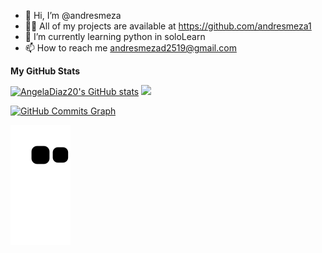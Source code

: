 - 👋 Hi, I’m @andresmeza
- 👨‍💻 All of my projects are available at https://github.com/andresmeza1
- 🌱 I’m currently learning python in soloLearn
- 📫 How to reach me andresmezad2519@gmail.com


<b>My GitHub Stats</b>

<div>

  <a href="http://www.github.com/Andres-Meza"><img height="160em"  src="https://github-readme-stats.vercel.app/api?username=Andres-Meza&show_icons=true&hide=&count_private=true&title_color=FF5B00&text_color=73777B&icon_color=B4FF9F&bg_color=0D1117&hide_border=true&show_icons=true" alt="AngelaDiaz20's GitHub stats" /></a>
  <a href="http://www.github.com/Andres-Meza"><img height="160em" src="https://github-readme-streak-stats.herokuapp.com/?user=Andres-Meza&stroke=B4FF9F&background=0D1117&ring=FF5F00&fire=FF5F00&currStreakNum=B4FF9F&currStreakLabel=3CCF4E&sideNums=B4FF9F&sideLabels=73777B&dates=73777B&hide_border=true" /></a>
  
 </div>

<a href="http://www.github.com/Andres-Meza"><img src="https://activity-graph.herokuapp.com/graph?username=Andres-Meza&bg_color=transparent&color=ffffff&line=FF5B00&point=ffffff&area_color=ffffff&area=true&hide_border=true&custom_title=GitHub%20Commits%20Graph" alt="GitHub Commits Graph" /></a>

  
![Snake animation](https://github.com/Andres-Meza/Andres-Meza/blob/output/github-contribution-grid-snake.svg)

<!---
andresmeza1/andresmeza1 is a ✨ special ✨ repository because its `README.md` (this file) appears on your GitHub profile.
You can click the Preview link to take a look at your changes.
--->
